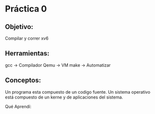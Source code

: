 # Práctica 0 

## Objetivo:
Compilar y correr xv6

## Herramientas:
gcc -> Compilador
Qemu -> VM
make -> Automatizar

## Conceptos:
Un programa esta compuesto de un codigo fuente.
Un sistema operativo está compuesto de un kerne y de aplicaciones del sistema.
 
 Qué Aprendí:
 
